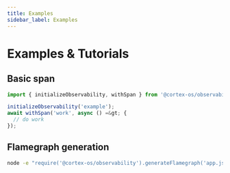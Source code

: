```yaml
---
title: Examples
sidebar_label: Examples
---
```


# Examples & Tutorials

## Basic span
```ts
import { initializeObservability, withSpan } from '@cortex-os/observability';

initializeObservability('example');
await withSpan('work', async () =&gt; {
  // do work
});
```

## Flamegraph generation
```bash
node -e "require('@cortex-os/observability').generateFlamegraph('app.js','./flame')"

```